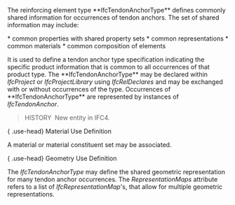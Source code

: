 The reinforcing element type \*\*IfcTendonAnchorType\*\* defines commonly shared information for occurrences of tendon anchors. The set of shared information may include:

\* common properties with shared property sets
\* common representations
\* common materials
\* common composition of elements

It is used to define a tendon anchor type specification indicating the specific product information that is common to all occurrences of that product type. The \*\*IfcTendonAnchorType\*\* may be declared within _IfcProject_ or _IfcProjectLibrary_ using _IfcRelDeclares_ and may be exchanged with or without occurrences of the type. Occurrences of \*\*IfcTendonAnchorType\*\* are represented by instances of _IfcTendonAnchor_.

> HISTORY&nbsp; New entity in IFC4.

{ .use-head}
Material Use Definition

A material or material constituent set may be associated.

{ .use-head}
Geometry Use Definition

The _IfcTendonAnchorType_ may define the shared geometric representation for many tendon anchor occurrences. The _RepresentationMaps_ attribute refers to a list of _IfcRepresentationMap_'s, that allow for multiple geometric representations.

